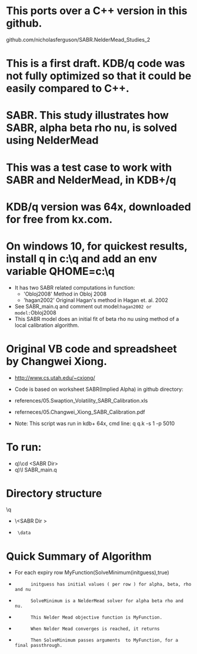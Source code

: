# This ports over a C++ version in this github.
github.com/nicholasferguson/SABR.NelderMead_Studies_2
# This is a first draft.  KDB/q code was not fully optimized so that it could be easily compared to C++.

# SABR. This study illustrates how SABR, alpha beta rho nu, is solved using NelderMead 
# This was a test case to work with SABR and NelderMead, in KDB+/q
# KDB/q version was 64x, downloaded for free from kx.com.  
# On windows 10, for quickest results, install q in c:\q and add an env variable QHOME=c:\q

+ It has two SABR related computations in function: 
	+ 'Obloj2008'  Method in Obloj 2008
	+ 'hagan2002'  Original Hagan's method in Hagan et. al. 2002
+ See SABR_main.q and comment out model:`hagan2002 or model:`Obloj2008
+ This SABR model does an initial fit of beta rho nu using method of a local calibration algorithm.  

# Original VB code and spreadsheet by Changwei Xiong. 
+ http://www.cs.utah.edu/~cxiong/
+ Code is based on worksheet SABR(Implied Alpha) in github directory:
+ references/05.Swaption_Volatility_SABR_Calibration.xls
+ referneces/05.Changwei_Xiong_SABR_Calibration.pdf

+ Note: This script was run in kdb+ 64x, cmd line:  q q.k -s 1 -p 5010
	
# To run: 
+ q)\cd \<SABR Dir>
+ q)\l SABR_main.q

# Directory structure
\q
+	\\\<SABR Dir >
+	   \data

# Quick Summary of Algorithm


+ For each expiry row
  MyFunction(SolveMinimum(initguess),true)
+			initguess has initial values ( per row ) for alpha, beta, rho and nu
+			SolveMinimum is a NelderMead solver for alpha beta rho and nu.
+		    This Nelder Mead objective function is MyFunction.  
+			When Nelder Mead converges is reached, it returns	
+			Then SolveMinimum passes arguments  to MyFunction, for a final passthrough.
